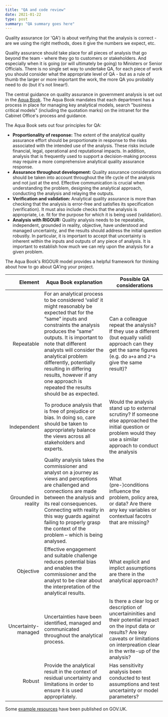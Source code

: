 ```yaml
---
title: "QA and code review"
date: 2021-01-22
type: post
summary: "QA summary goes here"
---
```


Quality assurance (or 'QA') is about verifying that the analysis is correct - are we using the right methods, does it give the numbers we expect, etc.

Quality assurance should take place for all pieces of analysis that go beyond the team - where they go to customers or stakeholders. And especially when it is going (or will ultimately be going) to Ministers or Senior Officials. There is no single set way to undertake QA, for each piece of work you should consider what the appropriate level of QA - but as a rule of thumb the larger or more important the work, the more QA you probably need to do (but it's not linear!).

The central guidance on quality assurance in government analysis is set out in the [Aqua Book](https://www.gov.uk/government/publications/the-aqua-book-guidance-on-producing-quality-analysis-for-government). The Aqua Book mandates that each department has a process in place for managing key analytical models, search "business critical models" (including the quotation marks) on the intranet for the Cabinet Office's process and guidance.

The Aqua Book sets out four principles for QA:

- **Proportionality of response:** The extent of the analytical quality assurance effort should be proportionate in response to the risks associated with the intended use of the analysis. These risks include financial, legal, operational and reputational impacts. In addition, analysis that is frequently used to support a decision-making process may require a more comprehensive analytical quality assurance response.
- **Assurance throughout development:** Quality assurance considerations should be taken into account throughout the life cycle of the analysis and not just at the end. Effective communication is crucial when understanding the problem, designing the analytical approach, conducting the analysis and relaying the outputs.
- **Verification and validation:** Analytical quality assurance is more than checking that the analysis is error-free and satisfies its specification (verification). It must also include checks that the analysis is appropriate, i.e. fit for the purpose for which it is being used (validation).
- **Analysis with RIGOUR:** Quality analysis needs to be repeatable, independent, grounded in reality, objective, have understood and managed uncertainty, and the results should address the initial question robustly. In particular, it is important to accept that uncertainty is inherent within the inputs and outputs of any piece of analysis. It is important to establish how much we can rely upon the analysis for a given problem.

The Aqua Book's RIGOUR model provides a helpful framework for thinking about how to go about QA'ing your project.

|             Element | Aqua Book explanation                                                                                                                                                                                                                                                                                                                                                                            | Possible QA considerations                                                                                                                                                                              |
| ------------------: | ------------------------------------------------------------------------------------------------------------------------------------------------------------------------------------------------------------------------------------------------------------------------------------------------------------------------------------------------------------------------------------------------ | ------------------------------------------------------------------------------------------------------------------------------------------------------------------------------------------------------- |
|          Repeatable | For an analytical process to be considered ‘valid’ it might reasonably be expected that for the “same” inputs and constraints the analysis produces the “same” outputs. It is important to note that different analysts will consider the analytical problem differently, potentially resulting in differing results, however if any one approach is repeated the results should be as expected. | Can a colleague repeat the analysis? If they use a different (but equally valid) approach can they get the same figures (e.g. do `a+a` and `2*a` give the same result)?                                 |
|         Independent | To produce analysis that is free of prejudice or bias. In doing so, care should be taken to appropriately balance the views across all stakeholders and experts.                                                                                                                                                                                                                                 | Would the analysis stand up to external scrutiny? If someone else approached the initial question or problem would they use a similar approach to conduct the analysis                                  |
| Grounded in reality | Quality analysis takes the commissioner and analyst on a journey as views and perceptions are challenged and connections are made between the analysis and its real consequences. Connecting with reality in this way guards against failing to properly grasp the context of the problem – which is being analysed.                                                                             | What (pre-)conditions influence the problem, policy area, or data? Are there any key variables or contextual facotrs that are missing?                                                                  |
|           Objective | Effective engagement and suitable challenge reduces potential bias and enables the commissioner and the analyst to be clear about the interpretation of the analytical results.                                                                                                                                                                                                                  | What explicit and implict assumptions are there in the analytical approach?                                                                                                                             |
| Uncertainty-managed | Uncertainties have been identified, managed and communicated throughout the analytical process.                                                                                                                                                                                                                                                                                                  | Is there a clear log or description of uncertaininities and their potential impact on the input data or results? Are key caveats or limitations on interpreation clear in the write-up of the analysis? |
|              Robust | Provide the analytical result in the context of residual uncertainty and limitations in order to ensure it is used appropriately.                                                                                                                                                                                                                                                                | Has sensitivity analysis been conducted to test assumptions and test uncertainty or model parameters?                                                                                                   |

Some [example resources](https://www.gov.uk/government/collections/aqua-book-resources) have been published on GOV.UK.
